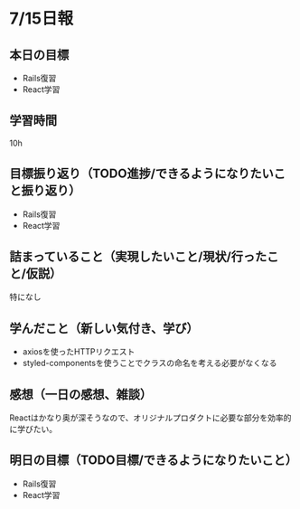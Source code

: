 # 7/15日報
## 本日の目標
- Rails復習
- React学習
## 学習時間
10h
## 目標振り返り（TODO進捗/できるようになりたいこと振り返り）
- Rails復習
- React学習
## 詰まっていること（実現したいこと/現状/行ったこと/仮説）
特になし
## 学んだこと（新しい気付き、学び）
- axiosを使ったHTTPリクエスト
- styled-componentsを使うことでクラスの命名を考える必要がなくなる
## 感想（一日の感想、雑談）
Reactはかなり奥が深そうなので、オリジナルプロダクトに必要な部分を効率的に学びたい。
## 明日の目標（TODO目標/できるようになりたいこと）
- Rails復習
- React学習
